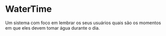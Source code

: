 # WaterTime
Um sistema com foco em lembrar os seus usuários quais são os momentos em que eles devem tomar água durante o dia.

